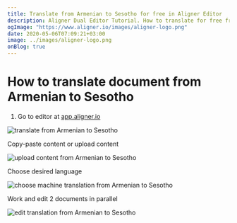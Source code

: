 ```yaml
---
title: Translate from Armenian to Sesotho for free in Aligner Editor
description: Aligner Dual Editor Tutorial. How to translate for free from Armenian to Sesotho. Aligner is multilingual document management platform. 
ogImage: "https://www.aligner.io/images/aligner-logo.png"
date: 2020-05-06T07:09:21+03:00
image: ../images/aligner-logo.png
onBlog: true
---
```


# How to translate document from Armenian to Sesotho

1. Go to editor at [app.aligner.io](https://app.aligner.io "Aligner App web page")

![translate from Armenian to Sesotho](../aligner-blank-editor.png "translate from Armenian to Sesotho")

Copy-paste content or upload content

![upload content from Armenian to Sesotho](../aligner-uploaded-document.png "upload content from Armenian to Sesotho")

Choose desired language

![choose machine translation from Armenian to Sesotho](../aligner-language-dropdown.png "choose machine translation from Armenian to Sesotho")

Work and edit 2 documents in parallel

![edit translation from Armenian to Sesotho](../aligner-double-sitded-editor.png "edit translation from Armenian to Sesotho")

